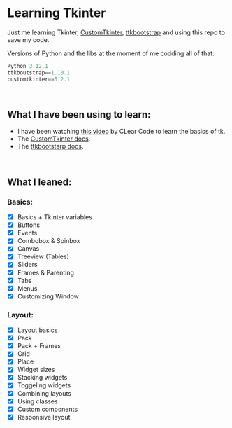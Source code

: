 # Learning Tkinter

Just me learning Tkinter, [CustomTkinter](https://github.com/tomschimansky/customtkinter), [ttkbootstrap](https://github.com/israel-dryer/ttkbootstrap) and using this repo to save my code.

Versions of Python and the libs at the moment of me codding all of that: 
```py
Python 3.12.1
ttkboutstrap==1.10.1
customtkinter==5.2.1
```

<br>

## What I have been using to learn:

- I have been watching [this video](https://www.youtube.com/watch?v=mop6g-c5HEY) by CLear Code to learn the basics of tk.
- The [CustomTkinter docs](https://customtkinter.tomschimansky.com/).
- The [ttkbootstarp docs](https://ttkbootstrap.readthedocs.io/).

<br>

## What I leaned:
### Basics:
- [x] Basics + Tkinter variables
- [x] Buttons
- [x] Events
- [x] Combobox & Spinbox
- [x] Canvas
- [x] Treeview (Tables)
- [x] Sliders
- [x] Frames & Parenting
- [x] Tabs
- [x] Menus
- [x] Customizing Window

### Layout:
- [x] Layout basics
- [x] Pack
- [x] Pack + Frames
- [x] Grid
- [x] Place
- [x] Widget sizes
- [x] Stacking widgets
- [x] Toggeling widgets
- [x] Combining layouts
- [x] Using classes
- [x] Custom components
- [x] Responsive layout